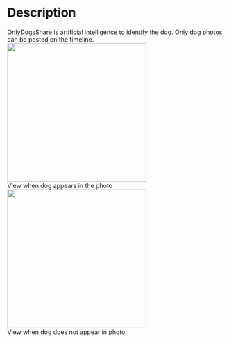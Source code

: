# Description
OnlyDogsShare is artificial intelligence to identify the dog. Only dog photos can be posted on the timeline.  
<img src="https://user-images.githubusercontent.com/51312616/62037661-2d9d4780-b22f-11e9-8299-3825469651b1.jpg" width="320px">  
View when dog appears in the photo  
<img src="https://user-images.githubusercontent.com/51312616/62037398-aea80f00-b22e-11e9-8bbb-9a38970897c8.jpg" width="320px">  
View when dog does not appear in photo  
